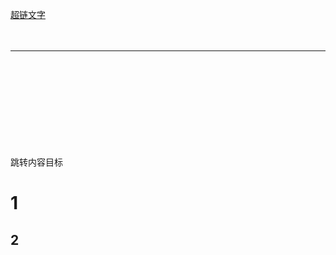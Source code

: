[超链文字](#jump)
<br />
<br />
<br />
****
<br />
<br /><br /><br /><br /><br /><br /><br /><br />
<span id="jump">跳转内容目标</span>

# 1
## 2
